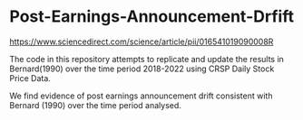 # Post-Earnings-Announcement-Drfift
https://www.sciencedirect.com/science/article/pii/016541019090008R

The code in this repository attempts to replicate and update the results in Bernard(1990) over the time period 2018-2022 using CRSP Daily Stock Price Data. 

We find evidence of post earnings announcement drift consistent with Bernard (1990) over the time period analysed.
